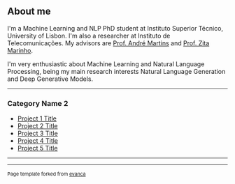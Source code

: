 ## About me 

I'm a Machine Learning and NLP PhD student at Instituto Superior Técnico, University of Lisbon. I'm also a researcher at Instituto de Telecomunicações. My advisors are [Prof. André Martins](https://andre-martins.github.io/) and [Prof. Zita Marinho](https://www.cs.cmu.edu/~zmarinho/).

I'm very enthusiastic about Machine Learning and Natural Language Processing, being my main research interests Natural Language Generation and Deep Generative Models.


---

### Category Name 2

- [Project 1 Title](http://example.com/)
- [Project 2 Title](http://example.com/)
- [Project 3 Title](http://example.com/)
- [Project 4 Title](http://example.com/)
- [Project 5 Title](http://example.com/)

---




---
<p style="font-size:11px">Page template forked from <a href="https://github.com/evanca/quick-portfolio">evanca</a></p>
<!-- Remove above link if you don't want to attibute -->
